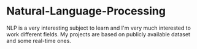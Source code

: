 # Natural-Language-Processing
NLP is a very interesting subject to learn and I'm very much interested to work different fields. My projects are based on publicly available dataset and some real-time ones.
